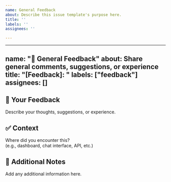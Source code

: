 ```yaml
---
name: General Feedback
about: Describe this issue template's purpose here.
title: ''
labels: ''
assignees: ''

---
```


---
name: "💬 General Feedback"
about: Share general comments, suggestions, or experience
title: "[Feedback]: "
labels: ["feedback"]
assignees: []
---

## 💬 Your Feedback
Describe your thoughts, suggestions, or experience.

## ✅ Context
Where did you encounter this?  
(e.g., dashboard, chat interface, API, etc.)

## 📌 Additional Notes
Add any additional information here.
